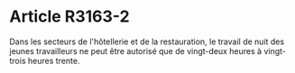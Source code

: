 # Article R3163-2

  
Dans les secteurs de l'hôtellerie et de la restauration, le travail de nuit des jeunes travailleurs ne peut être autorisé que de vingt-deux heures à vingt-trois heures trente.